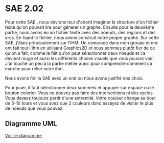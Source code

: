 # SAE 2.02
Pour cette SAE , nous devions tout d'abord imaginer la structure d'un fichier texte qu'on pouvait lire pour génerer un graphe. 
Ensuite pour la deuxième partie, nous avons eu un fichier texte avec des noeuds, des regions et des arcs. En lisant le fichier, nous avons construit notre propre graphe.
Sur cette SAE, j'étais principalement sur l'IHM. Un camarade dans mon groupe et moi ont fait tout l'ihm en utilisant Graphics2D et nous sommes plutôt fier de ce qu'on a fait, comme le fait qu'on peut sélectionner deux noeuds et ca devient rouge et aussi les différents choses visuels que vous pouvez voir. J'ai touché un peu à la partie métier aussi pour comprendre comment ca marche pour relier notre ihm.

Nous avons fini la SAE avec un oral ou nous avons justifié nos choix.

Pour jouer, il faut sélectionner deux sommets et appuyer sur espace ou le bouton colorier. Vous ne pouvez pas faire des intersections ni des cycles. Vous devexz toujours partir d'une extremité. Votre couleur change au bout de 5-10 tours et vous avez que 2 couleurs donc essayez de visiter le plus de noeuds que vous pouvez.


## Diagramme UML
[Voir le diagramme](https://cdn.discordapp.com/attachments/1115198371846688848/1115554197346193458/image.png)
